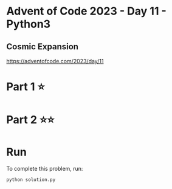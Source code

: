 # Advent of Code 2023 - Day 11 - Python3
## Cosmic Expansion
https://adventofcode.com/2023/day/11
# Part 1 ⭐️
# Part 2 ⭐️⭐️
# Run
To complete this problem, run:
```
python solution.py
```
